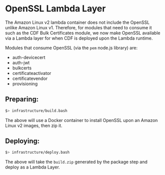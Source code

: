 # OpenSSL Lambda Layer

The Amazon Linux v2 lambda container does not include the OpenSSL unlike Amazon Linux v1. Therefore, for modules that need to consume it such as the CDF Bulk Certificates module, we now make OpenSSL available via a Lambda layer for when CDF is deployed upon the Lambda runtime.

Modules that consume OpenSSL (via the `pem` node.js library) are:

- auth-devicecert
- auth-jwt
- bulkcerts
- certificateactivator
- certificatevendor
- provisioning

## Preparing:

```sh
$> infrastructure/build.bash
```

The above will use a Docker container to install OpenSSL upon an Amazon Linux v2 images, then zip it.

## Deploying:

```sh
$> infrastructure/deploy.bash
```

The above will take the `build.zip` generated by the package step and deploy as a Lambda Layer.
